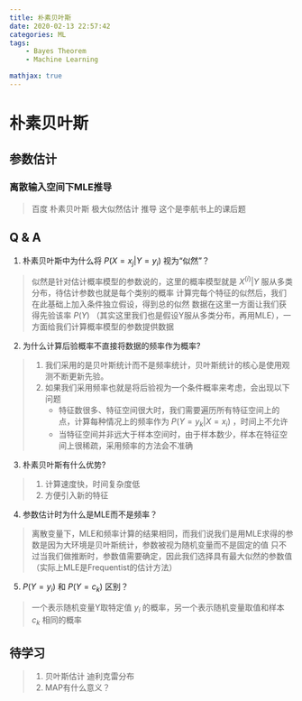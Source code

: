 ```yaml
---
title: 朴素贝叶斯
date: 2020-02-13 22:57:42
categories: ML
tags:
    - Bayes Theorem
    - Machine Learning 

mathjax: true
---
```


# 朴素贝叶斯

## 参数估计
### 离散输入空间下MLE推导
> 百度 朴素贝叶斯 极大似然估计 推导
> 这个是李航书上的课后题

## Q & A
1. 朴素贝叶斯中为什么将 $P(X=x_j|Y=y_i)$ 视为“似然”？
> 似然是针对估计概率模型的参数说的，这里的概率模型就是 $X^{(i)}|Y$ 服从多类分布，待估计参数也就是每个类别的概率
> 计算完每个特征的似然后，我们在此基础上加入条件独立假设，得到总的似然
> 数据在这里一方面让我们获得先验该率 $P(Y)$ （其实这里我们也是假设Y服从多类分布，再用MLE），一方面给我们计算概率模型的参数提供数据


2. 为什么计算后验概率不直接将数据的频率作为概率?
> 1. 我们采用的是贝叶斯统计而不是频率统计，贝叶斯统计的核心是使用观测不断更新先验。
> 2. 如果我们采用频率也就是将后验视为一个条件概率来考虑，会出现以下问题
>     - 特征数很多、特征空间很大时，我们需要遍历所有特征空间上的点，计算每种情况上的频率作为 $P(Y=y_k|X=x_i)$ ，时间上不允许
>     - 当特征空间并非远大于样本空间时，由于样本数少，样本在特征空间上很稀疏，采用频率的方法会不准确

3. 朴素贝叶斯有什么优势?
> 1. 计算速度快，时间复杂度低
> 2. 方便引入新的特征


4. 参数估计时为什么是MLE而不是频率？
> 离散变量下，MLE和频率计算的结果相同，而我们说我们是用MLE求得的参数是因为大环境是贝叶斯统计，参数被视为随机变量而不是固定的值
> 只不过当我们做推断时，参数值需要确定，因此我们选择具有最大似然的参数值（实际上MLE是Frequentist的估计方法）

5. $P(Y = y_i)$ 和 $P(Y = c_k)$ 区别？
> 一个表示随机变量Y取特定值 $y_i$ 的概率，另一个表示随机变量取值和样本 $c_k$ 相同的概率

## 待学习
> 1. 贝叶斯估计 迪利克雷分布
> 2. MAP有什么意义？